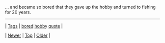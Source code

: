 <!--
title: &hellip; and became so bored that they gave up the hobby and turned to fishing for 20 years.
date: 2020-06-28T15:27:00.151Z
tags: bored, hobby, quote
-->




&hellip; and became so bored that they gave up the hobby and turned to fishing for 20 years.

<!--BOTTOM-POST-NAVIGATION-->
---

| [Tags](tags.md) | [bored](tag-bored.md) [hobby](tag-hobby.md) [quote](tag-quote.md) |

| [Newer](157815903257.md) | [Top](index.md) | [Older](157881485029.md) |